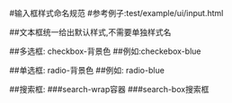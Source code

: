 #输入框样式命名规范
#参考例子:test/example/ui/input.html

##文本框统一给出默认样式,不需要单独样式名

##多选框: checkbox-背景色
##例如:checkebox-blue

##单选框: radio-背景色
##例如: radio-blue


##搜索框: 
###search-wrap容器
###search-box搜索框


